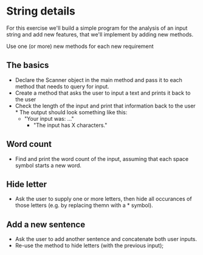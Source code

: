 # String details
For this exercise we'll build a simple program for the analysis of an input string and add new features, that we'll implement by adding new methods.

Use one (or more) new methods for each new requirement

## The basics
* Declare the Scanner object in the main method and pass it to each method that needs to query for input.
* Create a method that asks the user to input a text and prints it back to the user
* Check the length of the input and print that information back to the user
      * The output should look something like this: 
  * "Your input was: ..."
    * "The input has X characters."

## Word count
* Find and print the word count of the input, assuming that each space symbol starts a new word.

## Hide letter
* Ask the user to supply one or more letters, then hide all occurances of those letters (e.g. by replacing themn with a * symbol).

## Add a new sentence
* Ask the user to add another sentence and concatenate both user inputs. 
* Re-use the method to hide letters (with the previous input);